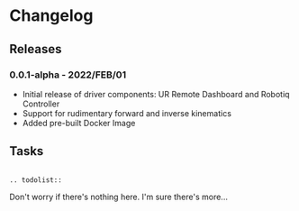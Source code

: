 # Changelog

## Releases

### 0.0.1-alpha - 2022/FEB/01

- Initial release of driver components: UR Remote Dashboard and Robotiq Controller
- Support for rudimentary forward and inverse kinematics
- Added pre-built Docker Image

## Tasks

```{eval-rst}

.. todolist::
```

Don't worry if there's nothing here. I'm sure there's more...
